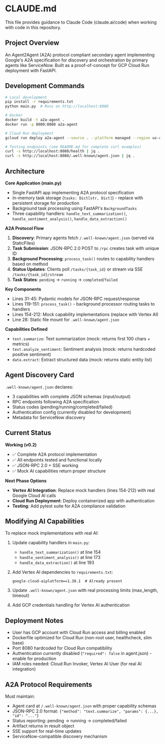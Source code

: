# CLAUDE.md

This file provides guidance to Claude Code (claude.ai/code) when working with code in this repository.

## Project Overview

An Agent2Agent (A2A) protocol compliant secondary agent implementing Google's A2A specification for discovery and orchestration by primary agents like ServiceNow. Built as a proof-of-concept for GCP Cloud Run deployment with FastAPI.

## Development Commands

```bash
# Local development
pip install -r requirements.txt
python main.py  # Runs on http://localhost:8080

# Docker
docker build -t a2a-agent .
docker run -p 8080:8080 a2a-agent

# Cloud Run deployment
gcloud run deploy a2a-agent --source . --platform managed --region us-central1

# Testing endpoints (see README.md for complete curl examples)
curl -s http://localhost:8080/health | jq .
curl -s http://localhost:8080/.well-known/agent.json | jq .
```

## Architecture

**Core Application (main.py)**
- Single FastAPI app implementing A2A protocol specification
- In-memory task storage (`tasks: Dict[str, Dict]`) - replace with persistent storage for production
- Background task processing using FastAPI's `BackgroundTasks`
- Three capability handlers: `handle_text_summarization()`, `handle_sentiment_analysis()`, `handle_data_extraction()`

**A2A Protocol Flow**
1. **Discovery**: Primary agents fetch `/.well-known/agent.json` (served via StaticFiles)
2. **Task Submission**: JSON-RPC 2.0 POST to `/rpc` creates task with unique ID
3. **Background Processing**: `process_task()` routes to capability handlers based on method
4. **Status Updates**: Clients poll `/tasks/{task_id}` or stream via SSE `/tasks/{task_id}/stream`
5. **Task States**: `pending` → `running` → `completed`/`failed`

**Key Components**
- Lines 31-45: Pydantic models for JSON-RPC request/response
- Lines 119-151: `process_task()` - background processor routing tasks to handlers
- Lines 154-212: Mock capability implementations (replace with Vertex AI)
- Line 28: Static file mount for `.well-known/agent.json`

**Capabilities Defined**
- `text.summarize`: Text summarization (mock: returns first 100 chars + metrics)
- `text.analyze_sentiment`: Sentiment analysis (mock: returns hardcoded positive sentiment)
- `data.extract`: Extract structured data (mock: returns static entity list)

## Agent Discovery Card

`.well-known/agent.json` declares:
- 3 capabilities with complete JSON schemas (input/output)
- RPC endpoints following A2A specification
- Status codes (pending/running/completed/failed)
- Authentication config (currently disabled for development)
- Metadata for ServiceNow discovery

## Current Status

**Working (v0.2)**
- ✅ Complete A2A protocol implementation
- ✅ All endpoints tested and functional locally
- ✅ JSON-RPC 2.0 + SSE working
- ✅ Mock AI capabilities return proper structure

**Next Phase Options**
- **Vertex AI Integration**: Replace mock handlers (lines 154-212) with real Google Cloud AI calls
- **Cloud Run Deployment**: Deploy containerized app with authentication
- **Testing**: Add pytest suite for A2A compliance validation

## Modifying AI Capabilities

To replace mock implementations with real AI:

1. Update capability handlers in `main.py`:
   - `handle_text_summarization()` at line 154
   - `handle_sentiment_analysis()` at line 173
   - `handle_data_extraction()` at line 193

2. Add Vertex AI dependencies to `requirements.txt`:
   ```
   google-cloud-aiplatform==1.38.1  # Already present
   ```

3. Update `.well-known/agent.json` with real processing limits (max_length, timeout)

4. Add GCP credentials handling for Vertex AI authentication

## Deployment Notes

- User has GCP account with Cloud Run access and billing enabled
- Dockerfile optimized for Cloud Run (non-root user, healthcheck, slim base)
- Port 8080 hardcoded for Cloud Run compatibility
- Authentication currently disabled (`"required": false` in agent.json) - enable for production
- IAM roles needed: Cloud Run Invoker, Vertex AI User (for real AI integration)

## A2A Protocol Requirements

Must maintain:
- Agent card at `/.well-known/agent.json` with proper capability schemas
- JSON-RPC 2.0 format: `{"method": "text.summarize", "params": {...}, "id": "..."}`
- Status reporting: pending → running → completed/failed
- Artifact returns in result object
- SSE support for real-time updates
- ServiceNow-compatible discovery mechanism
